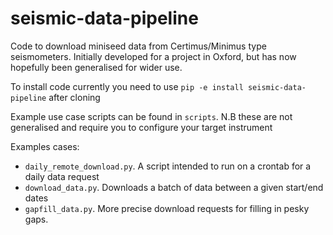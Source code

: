 # seismic-data-pipeline
Code to download miniseed data from Certimus/Minimus type seismometers. 
Initially developed for a project in Oxford, but has now hopefully been generalised for wider use. 

To install code currently you need to use `pip -e install seismic-data-pipeline` after cloning

Example use case scripts can be found in `scripts`. N.B these are not generalised and require you to configure your target instrument 

Examples cases:
 - `daily_remote_download.py`. A script intended to run on a crontab for a daily data request
 - `download_data.py`. Downloads a batch of data between a given start/end dates
 - `gapfill_data.py`. More precise download requests for filling in pesky gaps. 
